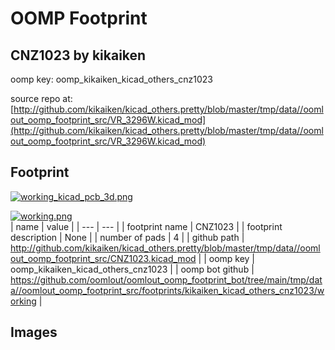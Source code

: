# OOMP Footprint  
## CNZ1023  by kikaiken  
  
oomp key: oomp_kikaiken_kicad_others_cnz1023  
  
source repo at: [http://github.com/kikaiken/kicad_others.pretty/blob/master/tmp/data//oomlout_oomp_footprint_src/VR_3296W.kicad_mod](http://github.com/kikaiken/kicad_others.pretty/blob/master/tmp/data//oomlout_oomp_footprint_src/VR_3296W.kicad_mod)  
## Footprint  
  
[![working_kicad_pcb_3d.png](working_kicad_pcb_3d_600.png)](working_kicad_pcb_3d.png)  
  
[![working.png](working_600.png)](working.png)  
| name | value | 
| --- | --- | 
| footprint name | CNZ1023 | 
| footprint description | None | 
| number of pads | 4 | 
| github path | http://github.com/kikaiken/kicad_others.pretty/blob/master/tmp/data//oomlout_oomp_footprint_src/CNZ1023.kicad_mod | 
| oomp key | oomp_kikaiken_kicad_others_cnz1023 | 
| oomp bot github | https://github.com/oomlout/oomlout_oomp_footprint_bot/tree/main/tmp/data//oomlout_oomp_footprint_src/footprints/kikaiken_kicad_others_cnz1023/working | 
## Images  
